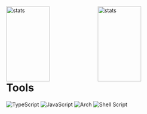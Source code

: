 # 
<img align="left" width="48%" height="200px" src="https://github-readme-stats.vercel.app/api?username=h-ram&show_icons=true&theme=radical" alt="stats">
<img align="left" width="48%" height="200px" src="https://github-readme-stats.vercel.app/api/top-langs/?username=h-ram&layout=compact&hide=html,css,scss" alt="stats">




# Tools

![TypeScript](https://img.shields.io/badge/typescript-%23007ACC.svg?style=for-the-badge&logo=typescript&logoColor=white)
![JavaScript](https://img.shields.io/badge/javascript-%23323330.svg?style=for-the-badge&logo=javascript&logoColor=%23F7DF1E)
![Arch](https://img.shields.io/badge/Arch%20Linux-1793D1?logo=arch-linux&logoColor=fff&style=for-the-badge)
![Shell Script](https://img.shields.io/badge/shell_script-%23121011.svg?style=for-the-badge&logo=gnu-bash&logoColor=white)
	







